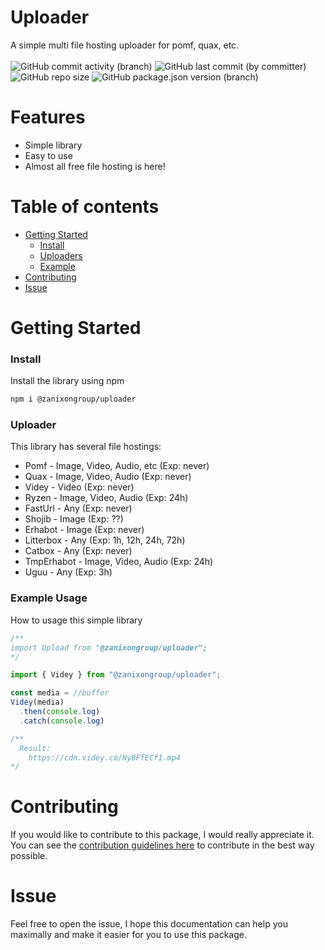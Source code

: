 # Uploader
A simple multi file hosting uploader for pomf, quax, etc.
<br><br>
![GitHub commit activity (branch)](https://img.shields.io/github/commit-activity/t/zanixongroup/uploader?logo=github&cacheSeconds=12000&style=for-the-badge) ![GitHub last commit (by committer)](https://img.shields.io/github/last-commit/zanixongroup/uploader?style=for-the-badge) ![GitHub repo size](https://img.shields.io/github/repo-size/zanixongroup/uploader?logo=github&style=for-the-badge&link=https%3A%2F%2Fgithub.com%2Fzanixongroup%2Fuploader) ![GitHub package.json version (branch)](https://img.shields.io/github/package-json/v/zanixongroup/uploader/main?style=for-the-badge&logo=github)

# Features
- Simple library
- Easy to use
- Almost all free file hosting is here!

# Table of contents
- [Getting Started](#getting-started)
  - [Install](#install)
  - [Uploaders](#uploaders)
  - [Example](#example-usage)
- [Contributing](#contributing)
- [Issue](#issue)

# Getting Started

### Install
Install the library using npm
```bash
npm i @zanixongroup/uploader
```

### Uploader
This library has several file hostings:
- Pomf - Image, Video, Audio, etc (Exp: never)
- Quax - Image, Video, Audio (Exp: never)
- Videy - Video (Exp: never)
- Ryzen - Image, Video, Audio (Exp: 24h)
- FastUrl - Any (Exp: never)
- Shojib - Image (Exp: ??)
- Erhabot - Image (Exp: never)
- Litterbox - Any (Exp: 1h, 12h, 24h, 72h)
- Catbox - Any (Exp: never)
- TmpErhabot - Image, Video, Audio (Exp: 24h)
- Uguu - Any (Exp: 3h)

### Example Usage
How to usage this simple library
```js
/**
import Upload from "@zanixongroup/uploader";
*/

import { Videy } from "@zanixongroup/uploader";

const media = //buffer
Videy(media)
  .then(console.log)
  .catch(console.log)

/**
  Result:
    https://cdn.videy.co/NyBFfECf1.mp4
*/
```

# Contributing
If you would like to contribute to this package, I would really appreciate it. You can see the [contribution guidelines here](https://github.com/ZanixonGroup/uploader/blob/main/CONTRIBUTING.md) to contribute in the best way possible.

# Issue
Feel free to open the issue, I hope this documentation can help you maximally and make it easier for you to use this package.
